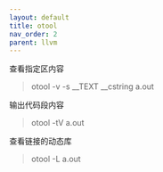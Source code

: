 ```yaml
---
layout: default
title: otool
nav_order: 2
parent: llvm
---
```

查看指定区内容
> otool -v -s __TEXT __cstring a.out

输出代码段内容
> otool -tV a.out

查看链接的动态库
> otool -L a.out